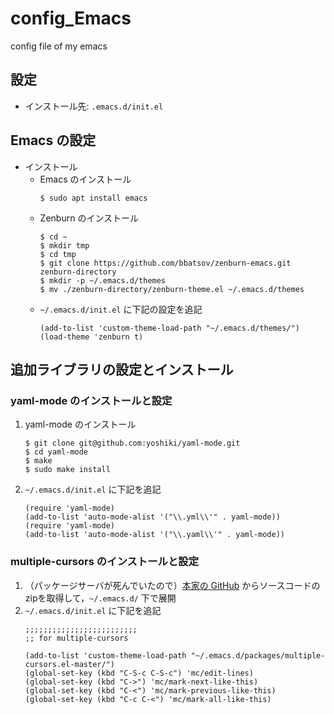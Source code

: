 # config_Emacs
config file of my emacs

## 設定
- インストール先: `.emacs.d/init.el`

## Emacs の設定
- インストール
  - Emacs のインストール
    ```
    $ sudo apt install emacs
    ```
  - Zenburn のインストール
    ```
    $ cd ~
    $ mkdir tmp
    $ cd tmp
    $ git clone https://github.com/bbatsov/zenburn-emacs.git zenburn-directory
    $ mkdir -p ~/.emacs.d/themes
    $ mv ./zenburn-directory/zenburn-theme.el ~/.emacs.d/themes
    ```
  - `~/.emacs.d/init.el` に下記の設定を追記
    ```
    (add-to-list 'custom-theme-load-path "~/.emacs.d/themes/")
    (load-theme 'zenburn t)
    ```

## 追加ライブラリの設定とインストール
### yaml-mode のインストールと設定
1. yaml-mode のインストール
   ```
   $ git clone git@github.com:yoshiki/yaml-mode.git
   $ cd yaml-mode
   $ make
   $ sudo make install
   ```
2. `~/.emacs.d/init.el` に下記を追記
   ```
   (require 'yaml-mode)
   (add-to-list 'auto-mode-alist '("\\.yml\\'" . yaml-mode))
   (require 'yaml-mode)
   (add-to-list 'auto-mode-alist '("\\.yaml\\'" . yaml-mode))
   ```
### multiple-cursors のインストールと設定
1. （パッケージサーバが死んでいたので）[本家の GitHub](https://github.com/magnars/multiple-cursors.el) からソースコードのzipを取得して，`~/.emacs.d/` 下で展開
2. `~/.emacs.d/init.el` に下記を追記
   ```
   ;;;;;;;;;;;;;;;;;;;;;;;;;
   ;; for multiple-cursors
   
   (add-to-list 'custom-theme-load-path "~/.emacs.d/packages/multiple-cursors.el-master/")
   (global-set-key (kbd "C-S-c C-S-c") 'mc/edit-lines)
   (global-set-key (kbd "C->") 'mc/mark-next-like-this)
   (global-set-key (kbd "C-<") 'mc/mark-previous-like-this)
   (global-set-key (kbd "C-c C-<") 'mc/mark-all-like-this)
   ```

